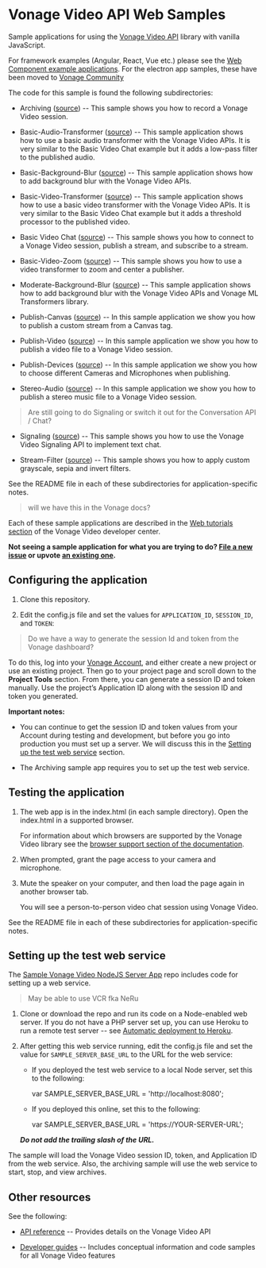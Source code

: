 # Vonage Video API Web Samples

Sample applications for using the [Vonage Video API](https://developer.vonage.com/en/video/client-sdks/web) library with vanilla JavaScript.

For framework examples (Angular, React, Vue etc.) please see the [Web Component example applications](https://github.com/opentok/web-components/tree/main/examples).
For the electron app samples, these have been moved to [Vonage Community](https://github.com/Vonage-Community/sample-video-electron-app)

The code for this sample is found the following subdirectories:

* Archiving ([source](https://github.com/Vonage/video-api-web-samples/tree/main/Archiving)) -- This sample shows you how to record a Vonage Video session.

* Basic-Audio-Transformer ([source](https://github.com/Vonage/video-api-web-samples/tree/main/Basic-Audio-Transformer)) -- This sample application shows how to use a basic audio transformer with the Vonage Video APIs. It is very similar to the Basic Video Chat example but it adds a low-pass filter to the published audio.

* Basic-Background-Blur ([source](https://github.com/Vonage/video-api-web-samples/tree/main/Basic-Background-Blur)) -- This sample application shows how to add background blur with the Vonage Video APIs.

* Basic-Video-Transformer ([source](https://github.com/Vonage/video-api-web-samples/tree/main/Basic-Video-Transformer)) -- This sample application shows how to use a basic video transformer with the Vonage Video APIs. It is very similar to the Basic Video Chat example but it adds a threshold processor to the published video.

* Basic Video Chat ([source](https://github.com/Vonage/video-api-web-samples/tree/main/Basic%20Video%20Chat)) -- This sample shows you how to connect to a Vonage Video session, publish a stream, and
  subscribe to a stream.

* Basic-Video-Zoom ([source](https://github.com/Vonage/video-api-web-samples/tree/main/Basic-Video-Zoom)) -- This sample shows you how to use a video transformer to zoom and center a publisher.

* Moderate-Background-Blur ([source](https://github.com/Vonage/video-api-web-samples/tree/main/Moderate-Background-Blur)) -- This sample application shows how to add background blur with the Vonage Video APIs and Vonage ML Transformers library.

* Publish-Canvas ([source](https://github.com/Vonage/video-api-web-samples/tree/main/Publish-Canvas)) -- In this sample application we show you how to publish a custom stream from a Canvas tag.

* Publish-Video ([source](https://github.com/Vonage/video-api-web-samples/tree/main/Publish-Video)) -- In this sample application we show you how to publish a video file to a Vonage Video session.

* Publish-Devices ([source](https://github.com/Vonage/video-api-web-samples/tree/main/Publish-Devices)) -- In this sample application we show you how to choose different Cameras and Microphones when publishing.

* Stereo-Audio ([source](https://github.com/Vonage/video-api-web-samples/tree/main/Stereo-Audio)) -- In this sample application we show you how to publish a stereo music file to a Vonage Video session.

> Are still going to do Signaling or switch it out for the Conversation API / Chat?

* Signaling ([source](https://github.com/Vonage/video-api-web-samples/tree/main/Signaling)) -- This sample shows you how to use the Vonage Video Signaling API to implement text chat.

* Stream-Filter ([source](https://github.com/Vonage/video-api-web-samples/tree/main/Stream-Filter)) -- This sample shows you how to apply custom grayscale, sepia and invert filters.

See the README file in each of these subdirectories for application-specific notes.

> will we have this in the Vonage docs?

Each of these sample applications are described in the [Web tutorials
section](https://developer.vonage.com/en/tutorials/) of the Vonage Video developer center.

**Not seeing a sample application for what you are trying to do? [File a new issue](https://github.com/Vonage/video-api-web-samples/issues/new?labels=new%20sample%20request) or upvote [an existing one](https://github.com/Vonage/video-api-web-samples/labels/new%20sample%20request).**

## Configuring the application

1. Clone this repository.

2. Edit the config.js file and set the values for `APPLICATION_ID`, `SESSION_ID`, and `TOKEN`:

> Do we have a way to generate the session Id and token from the Vonage dashboard?

   To do this, log into your [Vonage Account](https://dashboard.nexmo.com), and either create
   a new project or use an existing project. Then go to your project page and scroll down to the
   **Project Tools** section. From there, you can generate a session ID and token manually. Use the
   project’s Application ID along with the session ID and token you generated.

**Important notes:**

* You can continue to get the session ID and token values from your Account during testing and
  development, but before you go into production you must set up a server. We will discuss this
  in the [Setting up the test web service](#setting-up-the-test-web-service) section.

* The Archiving sample app requires you to set up the test web service.

## Testing the application

1. The web app is in the index.html (in each sample directory). Open the index.html in a supported browser.

   For information about which browsers are supported by the Vonage Video library see the [browser support section of the documentation](https://developer.vonage.com/en/video/client-sdks/web).

2. When prompted, grant the page access to your camera and microphone.

3. Mute the speaker on your computer, and then load the page again in another browser tab.

   You will see a person-to-person video chat session using Vonage Video.

See the README file in each of these subdirectories for application-specific notes.


## Setting up the test web service

The [Sample Vonage Video NodeJS Server App](https://github.com/Vonage-Community/sample-video-node-learning_server/) repo includes code for
setting up a web service.

> May be able to use VCR fka NeRu

1. Clone or download the repo and run its code on a Node-enabled web server. If you do not have a
   PHP server set up, you can use Heroku to run a remote test server -- see [Automatic deployment
   to Heroku](https://github.com/Vonage-Community/sample-video-node-learning_server#automatic-deployment-to-heroku).

2. After getting this web service running, edit the config.js file and set the value for
   `SAMPLE_SERVER_BASE_URL` to the URL for the web service:

    * If you deployed the test web service to a local Node server, set this to the following:

      var SAMPLE_SERVER_BASE_URL = 'http://localhost:8080';

    * If you deployed this online, set this to the following:

      var SAMPLE_SERVER_BASE_URL = 'https://YOUR-SERVER-URL';

   ***Do not add the trailing slash of the URL.***

The sample will load the Vonage Video session ID, token, and Application ID from the web service. Also,
the archiving sample will use the web service to start, stop, and view archives.

## Other resources

See the following:

* [API reference](https://developer.vonage.com/en/video/client-sdks/web) -- Provides details on
  the Vonage Video API

* [Developer guides](https://tokbox.com/developer/guides/) -- Includes conceptual information and
  code samples for all Vonage Video features

